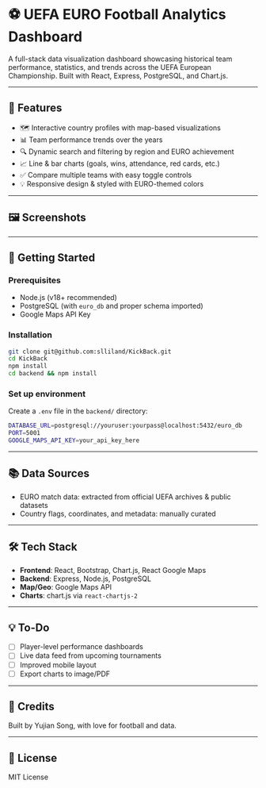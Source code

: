 # ⚽ UEFA EURO Football Analytics Dashboard

A full-stack data visualization dashboard showcasing historical team performance, statistics, and trends across the UEFA European Championship. Built with React, Express, PostgreSQL, and Chart.js.

---

## 🌟 Features

- 🗺️ Interactive country profiles with map-based visualizations
- 📊 Team performance trends over the years
- 🔍 Dynamic search and filtering by region and EURO achievement
- 📈 Line & bar charts (goals, wins, attendance, red cards, etc.)
- ✅ Compare multiple teams with easy toggle controls
- 💡 Responsive design & styled with EURO-themed colors

---

## 🖼️ Screenshots

<!-- 1. **Overview**
![country-profile](./screenshots/country-profile.png)

2. **Team Trends with Comparison**
![team-trends](./screenshots/team-trends.png)

3. **Interactive Map View**
![map](./screenshots/map.png) -->

---

## 🚀 Getting Started

### Prerequisites

- Node.js (v18+ recommended)
- PostgreSQL (with `euro_db` and proper schema imported)
- Google Maps API Key

### Installation

```bash
git clone git@github.com:slliland/KickBack.git
cd KickBack
npm install
cd backend && npm install
```

### Set up environment

Create a `.env` file in the `backend/` directory:

```bash
DATABASE_URL=postgresql://youruser:yourpass@localhost:5432/euro_db
PORT=5001
GOOGLE_MAPS_API_KEY=your_api_key_here
```

---

## 📚 Data Sources

- EURO match data: extracted from official UEFA archives & public datasets
- Country flags, coordinates, and metadata: manually curated

---

## 🛠️ Tech Stack

- **Frontend**: React, Bootstrap, Chart.js, React Google Maps
- **Backend**: Express, Node.js, PostgreSQL
- **Map/Geo**: Google Maps API
- **Charts**: chart.js via `react-chartjs-2`

---

## 💡 To-Do

- [ ] Player-level performance dashboards
- [ ] Live data feed from upcoming tournaments
- [ ] Improved mobile layout
- [ ] Export charts to image/PDF

---

## 🙌 Credits

Built by Yujian Song, with love for football and data.

---

## 📄 License

MIT License

